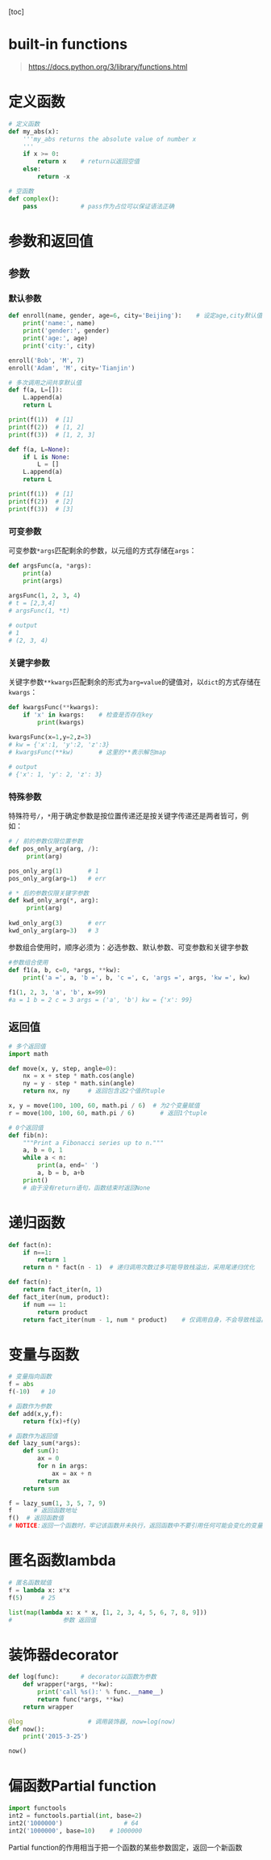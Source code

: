 [toc]

# built-in functions

> https://docs.python.org/3/library/functions.html





# 定义函数

```python
# 定义函数
def my_abs(x):
    '''my_abs returns the absolute value of number x
    '''
    if x >= 0:
        return x	# return以返回空值
    else:
        return -x

# 空函数
def complex():
    pass	        # pass作为占位可以保证语法正确
```





# 参数和返回值

## 参数

### 默认参数

```python
def enroll(name, gender, age=6, city='Beijing'):	# 设定age,city默认值，默认值必须使用不变对象
    print('name:', name)
    print('gender:', gender)
    print('age:', age)
    print('city:', city)

enroll('Bob', 'M', 7)
enroll('Adam', 'M', city='Tianjin')
```

```python
# 多次调用之间共享默认值
def f(a, L=[]):
    L.append(a)
    return L

print(f(1))  # [1]
print(f(2))  # [1, 2]
print(f(3))  # [1, 2, 3]
```

```python
def f(a, L=None):
    if L is None:
       	L = []
    L.append(a)
    return L

print(f(1))  # [1]
print(f(2))  # [2]
print(f(3))  # [3]
```



### 可变参数

可变参数`*args`匹配剩余的参数，以元组的方式存储在`args`：

```python
def argsFunc(a, *args):
	print(a)
	print(args)
	
argsFunc(1, 2, 3, 4)
# t = [2,3,4]
# argsFunc(1, *t)

# output
# 1
# (2, 3, 4)
```



### 关键字参数

关键字参数`**kwargs`匹配剩余的形式为`arg=value`的键值对，以`dict`的方式存储在`kwargs`：

```python
def kwargsFunc(**kwargs):
    if 'x' in kwargs:    # 检查是否存在key
    	print(kwargs)
    
kwargsFunc(x=1,y=2,z=3)
# kw = {'x':1, 'y':2, 'z':3}
# kwargsFunc(**kw)       # 这里的**表示解包map

# output
# {'x': 1, 'y': 2, 'z': 3}
```



### 特殊参数

特殊符号`/`，`*`用于确定参数是按位置传递还是按关键字传递还是两者皆可，例如：

```python
# / 前的参数仅限位置参数
def pos_only_arg(arg, /):
     print(arg)

pos_only_arg(1)       # 1
pos_only_arg(arg=1)   # err
```

```python
# * 后的参数仅限关键字参数
def kwd_only_arg(*, arg):
     print(arg)
        
kwd_only_arg(3)       # err
kwd_only_arg(arg=3)   # 3
```



参数组合使用时，顺序必须为：必选参数、默认参数、可变参数和关键字参数

```python
#参数组合使用
def f1(a, b, c=0, *args, **kw):
    print('a =', a, 'b =', b, 'c =', c, 'args =', args, 'kw =', kw)
    
f1(1, 2, 3, 'a', 'b', x=99)
#a = 1 b = 2 c = 3 args = ('a', 'b') kw = {'x': 99} 
```



## 返回值

```python
# 多个返回值
import math

def move(x, y, step, angle=0):
    nx = x + step * math.cos(angle)
    ny = y - step * math.sin(angle)
    return nx, ny	  # 返回包含这2个值的tuple

x, y = move(100, 100, 60, math.pi / 6)	# 为2个变量赋值
r = move(100, 100, 60, math.pi / 6)		  # 返回1个tuple
```

```python
# 0个返回值
def fib(n):
    """Print a Fibonacci series up to n."""
    a, b = 0, 1
    while a < n:
        print(a, end=' ')
        a, b = b, a+b
    print()
    # 由于没有return语句，函数结束时返回None
```





# 递归函数

```python
def fact(n):
    if n==1:
        return 1
    return n * fact(n - 1)	# 递归调用次数过多可能导致栈溢出，采用尾递归优化

def fact(n):
    return fact_iter(n, 1)
def fact_iter(num, product):
    if num == 1:
        return product
    return fact_iter(num - 1, num * product)	# 仅调用自身，不会导致栈溢出
```





# 变量与函数

```python
# 变量指向函数
f = abs
f(-10)	 # 10

# 函数作为参数
def add(x,y,f):
    return f(x)+f(y)

# 函数作为返回值
def lazy_sum(*args):
    def sum():
        ax = 0
        for n in args:
            ax = ax + n
        return ax
    return sum

f = lazy_sum(1, 3, 5, 7, 9)
f	   # 返回函数地址
f()	 # 返回函数值
# NOTICE:返回一个函数时，牢记该函数并未执行，返回函数中不要引用任何可能会变化的变量（循环变量等）
```





#  匿名函数lambda

```python
# 匿名函数赋值
f = lambda x: x*x
f(5)	 # 25

list(map(lambda x: x * x, [1, 2, 3, 4, 5, 6, 7, 8, 9]))
#              参数 返回值

```





# 装饰器decorator

```python
def log(func):		# decorator以函数为参数
    def wrapper(*args, **kw):
        print('call %s():' % func.__name__)
        return func(*args, **kw)
    return wrapper

@log		          # 调用装饰器, now=log(now)
def now():
    print('2015-3-25')

now()
```





# 偏函数Partial function

```python
import functools
int2 = functools.partial(int, base=2)
int2('1000000')				    # 64
int2('1000000', base=10)	# 1000000
```

Partial function的作用相当于把一个函数的某些参数固定，返回一个新函数

